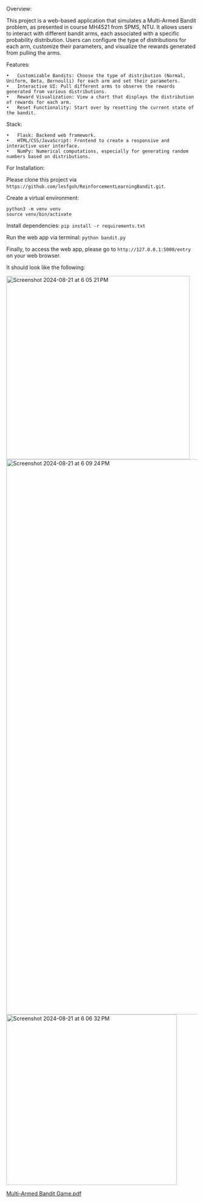 Overview:

This project is a web-based application that simulates a Multi-Armed Bandit problem, as presented in course MH4521 from SPMS, NTU.
It allows users to interact with different bandit arms, each associated with a specific probability distribution. 
Users can configure the type of distributions for each arm, customize their parameters, and visualize the rewards generated from pulling the arms.

Features:

	•	Customizable Bandits: Choose the type of distribution (Normal, Uniform, Beta, Bernoulli) for each arm and set their parameters.
	•	Interactive UI: Pull different arms to observe the rewards generated from various distributions.
	•	Reward Visualization: View a chart that displays the distribution of rewards for each arm.
	•	Reset Functionality: Start over by resetting the current state of the bandit.

Stack:

	•	Flask: Backend web framework.
	•	HTML/CSS/JavaScript: Frontend to create a responsive and interactive user interface.
	•	NumPy: Numerical computations, especially for generating random numbers based on distributions.

 
For Installation:

Please clone this project via `https://github.com/lesfgoh/ReinforcementLearningBandit.git`.

Create a virtual environment: 
```
python3 -m venv venv
source venv/bin/activate
```

Install dependencies:
`pip install -r requirements.txt`
 
Run the web app via terminal:
`python bandit.py`

Finally, to access the web app, please go to `http://127.0.0.1:5000/entry` on your web browser.

It should look like the following:

<img width="483" alt="Screenshot 2024-08-21 at 6 05 21 PM" src="https://github.com/user-attachments/assets/dc3c6f99-d2cf-413d-ba88-f840a6b16da8">
<img width="1462" alt="Screenshot 2024-08-21 at 6 09 24 PM" src="https://github.com/user-attachments/assets/f7e5fc6c-2e2d-4b06-a04b-40d636493515">
<img width="449" alt="Screenshot 2024-08-21 at 6 06 32 PM" src="https://github.com/user-attachments/assets/31e7feba-9fab-4886-879a-65d7e8c71eae">





[Multi-Armed Bandit Game.pdf](https://github.com/user-attachments/files/16690000/Multi-Armed.Bandit.Game.pdf)

